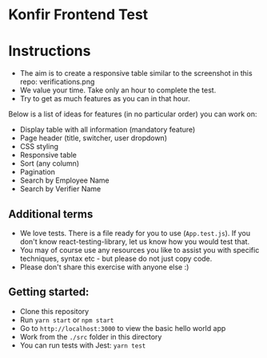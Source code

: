 Konfir Frontend Test
===

# Instructions

- The aim is to create a responsive table similar to the screenshot in this repo: verifications.png
- We value your time. Take only an hour to complete the test. 
- Try to get as much features as you can in that hour.

Below is a list of ideas for features (in no particular order) you can work on:
- Display table with all information (mandatory feature)
- Page header (title, switcher, user dropdown)
- CSS styling
- Responsive table
- Sort (any column)
- Pagination
- Search by Employee Name
- Search by Verifier Name

## Additional terms
- We love tests. There is a file ready for you to use (`App.test.js`). If you don't know react-testing-library, let us know how you would test that.
- You may of course use any resources you like to assist you with specific techniques, syntax etc - but please do not just copy code.
- Please don't share this exercise with anyone else :)


## Getting started:

- Clone this repository
- Run `yarn start` or `npm start`
- Go to `http://localhost:3000` to view the basic hello world app
- Work from the `./src` folder in this directory
- You can run tests with Jest: `yarn test`

